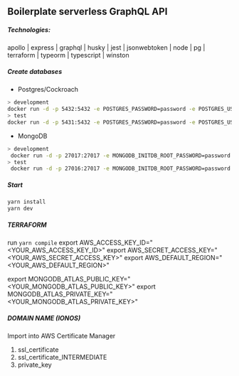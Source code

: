 ## Boilerplate serverless GraphQL API

##### Technologies:

apollo | express | graphql | husky | jest | jsonwebtoken | node | pg | terraform | typeorm | typescript | winston

##### Create databases
* Postgres/Cockroach
```sh
> development
docker run -d -p 5432:5432 -e POSTGRES_PASSWORD=password -e POSTGRES_USER=username -e POSTGRES_DB=dev_DB --name postgres_development postgres:latest
> test
docker run -d -p 5431:5432 -e POSTGRES_PASSWORD=password -e POSTGRES_USER=username -e POSTGRES_DB=test_DB --name postgres_test postgres:latest
```
* MongoDB
```sh
> development
 docker run -d -p 27017:27017 -e MONGODB_INITDB_ROOT_PASSWORD=password -e MONGODB_INITDB_ROOT_USERNAME=username  -e MONGO_INITDB_DATABASE=dev_DB --name mongo_development mongo:latest
> test
 docker run -d -p 27016:27017 -e MONGODB_INITDB_ROOT_PASSWORD=password -e MONGODB_INITDB_ROOT_USERNAME=username  -e MONGO_INITDB_DATABASE=test_DB --name mongo_test mongo:latest
```

##### Start

```sh
yarn install
yarn dev
```

##### TERRAFORM
run ```yarn compile```
export AWS_ACCESS_KEY_ID="<YOUR_AWS_ACCESS_KEY_ID>"
export AWS_SECRET_ACCESS_KEY="<YOUR_AWS_SECRET_ACCESS_KEY>"
export AWS_DEFAULT_REGION="<YOUR_AWS_DEFAULT_REGION>"

export MONGODB_ATLAS_PUBLIC_KEY="<YOUR_MONGODB_ATLAS_PUBLIC_KEY>"
export MONGODB_ATLAS_PRIVATE_KEY="<YOUR_MONGODB_ATLAS_PRIVATE_KEY>"

##### DOMAIN NAME (IONOS)
Import into AWS Certificate Manager
1. ssl_certificate
2. ssl_certificate_INTERMEDIATE
3. private_key


